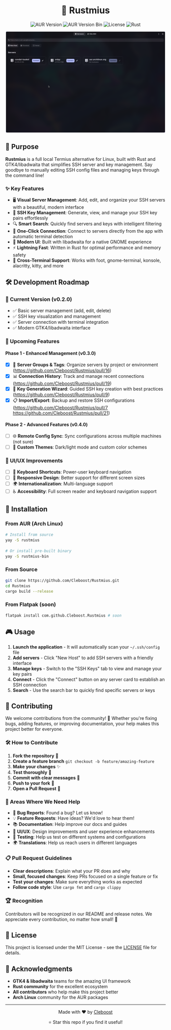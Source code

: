 <div align="center">

  <h1>🔐 Rustmius</h1>

  <p>
    <img src="https://img.shields.io/aur/version/rustmius?label=AUR%20Rustmius&logo=arch-linux&logoColor=white&labelColor=1793d1" alt="AUR Version"/>
    <img src="https://img.shields.io/aur/version/rustmius-bin?label=AUR%20Rustmius%20Bin&logo=arch-linux&logoColor=white&labelColor=1793d1" alt="AUR Version Bin"/>
    <img src="https://img.shields.io/badge/license-MIT-blue.svg" alt="License"/>
    <img src="https://img.shields.io/badge/rust-1.70+-orange.svg" alt="Rust"/>
  </p>

  <img src=".github/assets/screen.png" alt="Rustmius Screenshot" width="500"/>

</div>

## 🎯 Purpose

**Rustmius** is a full local Termius alternative for Linux, built with Rust and GTK4/libadwaita that simplifies SSH server and key management. Say goodbye to manually editing SSH config files and managing keys through the command line! 

### ✨ Key Features

- 🖥️ **Visual Server Management**: Add, edit, and organize your SSH servers with a beautiful, modern interface
- 🔑 **SSH Key Management**: Generate, view, and manage your SSH key pairs effortlessly  
- 🔍 **Smart Search**: Quickly find servers and keys with intelligent filtering
- 🚀 **One-Click Connection**: Connect to servers directly from the app with automatic terminal detection
- 🎨 **Modern UI**: Built with libadwaita for a native GNOME experience
- ⚡ **Lightning Fast**: Written in Rust for optimal performance and memory safety
- 🔧 **Cross-Terminal Support**: Works with foot, gnome-terminal, konsole, alacritty, kitty, and more

## 🛠️ Development Roadmap

### 🎯 Current Version (v0.2.0)
- ✅ Basic server management (add, edit, delete)
- ✅ SSH key visualization and management
- ✅ Server connection with terminal integration
- ✅ Modern GTK4/libadwaita interface

### 🚀 Upcoming Features

#### Phase 1 - Enhanced Management (v0.3.0)
- [x] 🔄 **Server Groups & Tags**: Organize servers by project or environment (https://github.com/Cleboost/Rustmius/pull/16)
- [x] 📊 **Connection History**: Track and manage recent connections (https://github.com/Cleboost/Rustmius/pull/19)
- [x] 🔐 **Key Generation Wizard**: Guided SSH key creation with best practices (https://github.com/Cleboost/Rustmius/pull/9)
- [x] 📋 **Import/Export**: Backup and restore SSH configurations (https://github.com/Cleboost/Rustmius/pull/7 https://github.com/Cleboost/Rustmius/pull/21)

#### Phase 2 - Advanced Features (v0.4.0)
- [ ] 🌐 **Remote Config Sync**: Sync configurations across multiple machines (not sure)
- [ ] 🎨 **Custom Themes**: Dark/light mode and custom color schemes

### 🎨 UI/UX Improvements
- [ ] 🎯 **Keyboard Shortcuts**: Power-user keyboard navigation
- [ ] 📱 **Responsive Design**: Better support for different screen sizes
- [ ] 🌍 **Internationalization**: Multi-language support
- [ ] ♿ **Accessibility**: Full screen reader and keyboard navigation support

## 🚀 Installation

### From AUR (Arch Linux)
```bash
# Install from source
yay -S rustmius

# Or install pre-built binary
yay -S rustmius-bin
```

### From Source
```bash
git clone https://github.com/Cleboost/Rustmius.git
cd Rustmius
cargo build --release
```

### From Flatpak (soon)
```bash
flatpak install com.github.Cleboost.Rustmius # soon
```

## 🎮 Usage

1. **Launch the application** - It will automatically scan your `~/.ssh/config` file
2. **Add servers** - Click "New Host" to add SSH servers with a friendly interface
3. **Manage keys** - Switch to the "SSH Keys" tab to view and manage your key pairs
4. **Connect** - Click the "Connect" button on any server card to establish an SSH connection
5. **Search** - Use the search bar to quickly find specific servers or keys

## 🤝 Contributing

We welcome contributions from the community! 🎉 Whether you're fixing bugs, adding features, or improving documentation, your help makes this project better for everyone.

### 🛠️ How to Contribute

1. **Fork the repository** 🍴
2. **Create a feature branch** `git checkout -b feature/amazing-feature`
3. **Make your changes** ✨
4. **Test thoroughly** 🧪
5. **Commit with clear messages** 📝
6. **Push to your fork** 🚀
7. **Open a Pull Request** 🔄

### 🎯 Areas Where We Need Help

- 🐛 **Bug Reports**: Found a bug? Let us know!
- 💡 **Feature Requests**: Have ideas? We'd love to hear them!
- 📚 **Documentation**: Help improve our docs and guides
- 🎨 **UI/UX**: Design improvements and user experience enhancements
- 🧪 **Testing**: Help us test on different systems and configurations
- 🌍 **Translations**: Help us reach users in different languages

### 📋 Pull Request Guidelines

- **Clear descriptions**: Explain what your PR does and why
- **Small, focused changes**: Keep PRs focused on a single feature or fix
- **Test your changes**: Make sure everything works as expected
- **Follow code style**: Use `cargo fmt` and `cargo clippy`

### 🏆 Recognition

Contributors will be recognized in our README and release notes. We appreciate every contribution, no matter how small! 🙏

## 📄 License

This project is licensed under the MIT License - see the [LICENSE](LICENSE) file for details.

## 🙏 Acknowledgments

- **GTK4 & libadwaita** teams for the amazing UI framework
- **Rust community** for the excellent ecosystem
- **All contributors** who help make this project better
- **Arch Linux** community for the AUR packages

---

<div align="center">
  <p>Made with ❤️ by <a href="https://github.com/Cleboost">Cleboost</a></p>
  <p>⭐ Star this repo if you find it useful!</p>
</div>